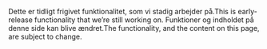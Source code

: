 <span data-ttu-id="0e061-101">Dette er tidligt frigivet funktionalitet, som vi stadig arbejder på.</span><span class="sxs-lookup"><span data-stu-id="0e061-101">This is early-release functionality that we’re still working on.</span></span> <span data-ttu-id="0e061-102">Funktioner og indholdet på denne side kan blive ændret.</span><span class="sxs-lookup"><span data-stu-id="0e061-102">The functionality, and the content on this page, are subject to change.</span></span>

